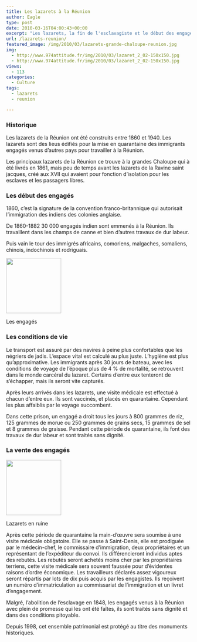 ```yaml
---
title: Les lazarets à la Réunion
author: Eagle
type: post
date: 2010-03-16T04:00:43+00:00
excerpt: "Les lazarets, la fin de l'esclavagiste et le début des engagés venus d'autres pays pour travailler dans notre île."
url: /lazarets-reunion/
featured_image: /img/2010/03/lazarets-grande-chaloupe-reunion.jpg
img:
  - http://www.974attitude.fr/img/2010/03/lazaret_2_02-150x150.jpg
  - http://www.974attitude.fr/img/2010/03/lazaret_2_02-150x150.jpg
views:
  - 113
categories:
  - Culture
tags:
  - lazarets
  - reunion

---
```

### Historique

Les lazarets de la Réunion ont été construits entre 1860 et 1940. Les lazarets sont des lieus édifiés pour la mise en quarantaine des immigrants engagés venus d’autres pays pour travailler à la Réunion.
  
Les principaux lazarets de la Réunion ce trouve à la grandes Chaloupe qui à été livrés en 1861, mais peu de temps avant les lazarets de la Ravine saint jacques, créé aux XVII qui avaient pour fonction d’isolation pour les esclaves et les passagers libres.

### Les début des engagés

1860, c’est la signature de la convention franco-britannique qui autorisait l’immigration des indiens des colonies anglaise.
  
De 1860-1882 30 000 engagés indien sont emmenés à la Réunion. Ils travaillent dans les champs de canne et bien d’autres travaux de dur labeur.
  
Puis vain le tour des immigrés africains, comoriens, malgaches, somaliens, chinois, indochinois et rodriguais. 

<div id="attachment_1125" style="width: 160px" class="wp-caption alignright">
  <img aria-describedby="caption-attachment-1125" src="https://i2.wp.com/974attitude.fr/img/2010/03/lazaret_engages-150x150.jpg?resize=150%2C150" alt="" title="lazaret_engages" width="150" height="150" class="size-thumbnail wp-image-1125" data-recalc-dims="1" />
  
  <p id="caption-attachment-1125" class="wp-caption-text">
    Les engagés
  </p>
</div>

### Les conditions de vie

Le transport est assuré par des navires à peine plus confortables que les négriers de jadis. L&rsquo;espace vital est calculé au plus juste. L&rsquo;hygiène est plus qu&rsquo;approximative. Les immigrants après 30 jours de bateau, avec les conditions de voyage de l&rsquo;époque plus de 4 % de mortalité, se retrouvent dans le monde carcéral du lazaret. Certains d&rsquo;entre eux tenteront de s&rsquo;échapper, mais ils seront vite capturés.
  
Après leurs arrivés dans les lazarets, une visite médicale est effectué à chacun d’entre eux. Ils sont vaccinés, et placés en quarantaine. Cependant les plus affaiblis par le voyage succombent.
  
Dans cette prison, un engagé a droit tous les jours à 800 grammes de riz, 125 grammes de morue ou 250 grammes de grains secs, 15 grammes de sel et 8 grammes de graisse. Pendant cette période de quarantaine, ils font des travaux de dur labeur et sont traités sans dignité.

### La vente des engagés

<div id="attachment_1126" style="width: 160px" class="wp-caption alignleft">
  <img aria-describedby="caption-attachment-1126" src="https://i1.wp.com/974attitude.fr/img/2010/03/lazaret_2_02-150x150.jpg?resize=150%2C150" alt="" title="lazaret" width="150" height="150" class="size-thumbnail wp-image-1126" data-recalc-dims="1" />
  
  <p id="caption-attachment-1126" class="wp-caption-text">
    Lazarets en ruine
  </p>
</div>


  
Après cette période de quarantaine la main-d&rsquo;œuvre sera soumise à une visite médicale obligatoire. Elle se passe à Saint-Denis, elle est prodiguée par le médecin-chef, le commissaire d&rsquo;immigration, deux propriétaires et un représentant de l&rsquo;expéditeur du convoi. Ils différencieront individus aptes des rebutés. Les rebutés seront achetés moins cher par les propriétaires terriens, cette visite médicale sera souvent faussée pour d&rsquo;évidentes raisons d&rsquo;ordre économique. Les travailleurs déclarés assez vigoureux seront répartis par lots de dix puis acquis par les engagistes. Ils reçoivent un numéro d&rsquo;immatriculation au commissariat de l&rsquo;immigration et un livret d&rsquo;engagement.

Malgré, l’abolition de l’esclavage en 1848, les engagés venus à la Réunion avec plein de promesse qui les ont été faîtes, ils sont traités sans dignité et dans des conditions pitoyable.
  
Depuis 1998, cet ensemble patrimonial est protégé au titre des monuments historiques.